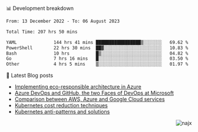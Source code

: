 📊 Development breakdown
<!--START_SECTION:waka-->

```txt
From: 13 December 2022 - To: 06 August 2023

Total Time: 207 hrs 50 mins

YAML              144 hrs 41 mins █████████████████▒░░░░░░░   69.62 %
PowerShell        22 hrs 30 mins  ██▓░░░░░░░░░░░░░░░░░░░░░░   10.83 %
Bash              10 hrs          █▒░░░░░░░░░░░░░░░░░░░░░░░   04.82 %
Go                7 hrs 16 mins   █░░░░░░░░░░░░░░░░░░░░░░░░   03.50 %
Other             4 hrs 5 mins    ▒░░░░░░░░░░░░░░░░░░░░░░░░   01.97 %
```

<!--END_SECTION:waka-->

📕 Latest Blog posts

<!-- BLOG-POST-LIST:START -->
- [Implementing eco-responsible architecture in Azure](https://najx.dev/implementing-eco-responsible-architecture-in-azure/)
- [Azure DevOps and GitHub, the two Faces of DevOps at Microsoft](https://najx.dev/azure-devops-and-github-the-two-faces-of-devops-at-ms/)
- [Comparison between AWS, Azure and Google Cloud services](https://najx.dev/cloud-comparer-chart/)
- [Kubernetes cost reduction techniques](https://najx.dev/kubernetes-cost-reduction-techniques/)
- [Kubernetes anti-patterns and solutions](https://najx.dev/kubernetes-anti-patterns/)
<!-- BLOG-POST-LIST:END -->

<p align="right">
  <img src="https://komarev.com/ghpvc/?username=najx&label=GitHub%20Profile%20Views&color=yellow&style=flat" alt="najx" />
</p align="center">
